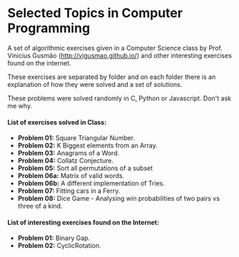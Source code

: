 # Selected Topics in Computer Programming  
A set of algorithmic exercises given in a Computer Science class by Prof. Vinicius Gusmão (http://vigusmao.github.io/) and other interesting exercises found on the internet.

These exercises are separated by folder and on each folder there is an explanation of how they were solved and a set of solutions.

These problems were solved randomly in C, Python or Javascript. Don't ask me why.

#### List of exercises solved in Class: ####
  
  - **Problem 01:** Square Triangular Number.
  - **Problem 02:** K Biggest elements from an Array.
  - **Problem 03:** Anagrams of a Word.
  - **Problem 04:** Collatz Conjecture.
  - **Problem 05:** Sort all permutations of a subset 
  - **Problem 06a:** Matrix of valid words.
  - **Problem 06b:** A different implementation of Tries.
  - **Problem 07:** Fitting cars in a Ferry.
  - **Problem 08:** Dice Game - Analysing win probabilities of two pairs vs three of a kind.
  
#### List of interesting exercises found on the Internet: ####
  
  - **Problem 01:** Binary Gap.
  - **Problem 02:** CyclicRotation.
